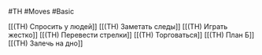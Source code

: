 #TH #Moves #Basic  

[[(TH) Спросить у людей]]
[[(TH) Заметать следы]]
[[(TH) Играть жестко]]
[[(TH) Перевести стрелки]]
[[(TH) Торговаться]]
[[(TH) План Б]]
[[(TH) Залечь на дно]]
